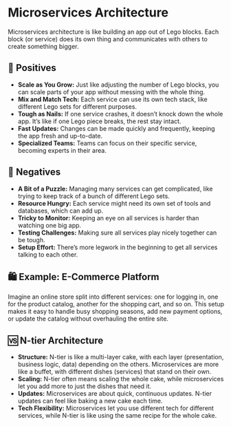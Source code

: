 # Microservices Architecture

Microservices architecture is like building an app out of Lego blocks. Each block (or service) does its own thing and communicates with others to create something bigger.

## 🚀 Positives

- **Scale as You Grow:** Just like adjusting the number of Lego blocks, you can scale parts of your app without messing with the whole thing.
- **Mix and Match Tech:** Each service can use its own tech stack, like different Lego sets for different purposes.
- **Tough as Nails:** If one service crashes, it doesn’t knock down the whole app. It’s like if one Lego piece breaks, the rest stay intact.
- **Fast Updates:** Changes can be made quickly and frequently, keeping the app fresh and up-to-date.
- **Specialized Teams:** Teams can focus on their specific service, becoming experts in their area.

## 🤔 Negatives

- **A Bit of a Puzzle:** Managing many services can get complicated, like trying to keep track of a bunch of different Lego sets.
- **Resource Hungry:** Each service might need its own set of tools and databases, which can add up.
- **Tricky to Monitor:** Keeping an eye on all services is harder than watching one big app.
- **Testing Challenges:** Making sure all services play nicely together can be tough.
- **Setup Effort:** There’s more legwork in the beginning to get all services talking to each other.

## 🛍️ Example: E-Commerce Platform

Imagine an online store split into different services: one for logging in, one for the product catalog, another for the shopping cart, and so on. This setup makes it easy to handle busy shopping seasons, add new payment options, or update the catalog without overhauling the entire site.

## 🆚 N-tier Architecture

- **Structure:** N-tier is like a multi-layer cake, with each layer (presentation, business logic, data) depending on the others. Microservices are more like a buffet, with different dishes (services) that stand on their own.
- **Scaling:** N-tier often means scaling the whole cake, while microservices let you add more to just the dishes that need it.
- **Updates:** Microservices are about quick, continuous updates. N-tier updates can feel like baking a new cake each time.
- **Tech Flexibility:** Microservices let you use different tech for different services, while N-tier is like using the same recipe for the whole cake.